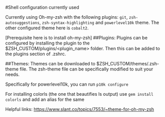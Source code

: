 #Shell configuration currently used

Currently using Oh-my-zsh with the following plugins: `git`, `zsh-autosuggestions`, `zsh-syntax-highlighting` and `powerlevel10k` theme. The other configured theme here is `cobalt2`.

[Prerequisite here is to install oh-my-zsh]
##Plugins:
Plugins can be configured by installing the plugin to the $ZSH_CUSTOM/plugins/<plugin_name> folder. Then this can be added to the plugins section of .zshrc.

##Themes:
Themes can be downloaded to $ZSH_CUSTOM/themes/<theme-name>.zsh-theme file. The zsh-theme file can be specifically modified to suit your needs.

Specifically for powerlevel10k, you can run `p10k configure`

For installing colorls (the one that beautifies ls output) use `gem install colorls` and add an alias for the same

Helpful links: https://www.slant.co/topics/7553/~theme-for-oh-my-zsh
